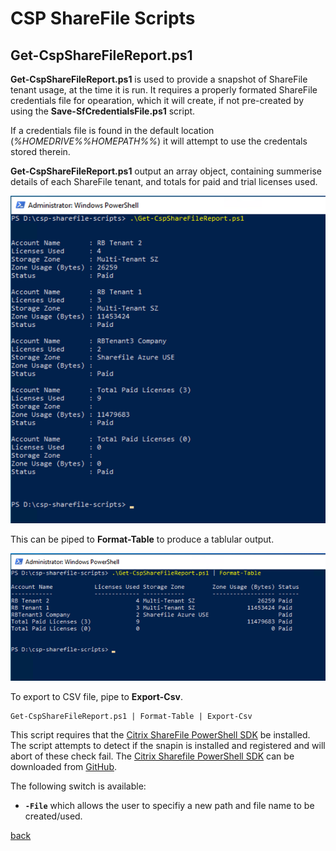 # CSP ShareFile Scripts
## Get-CspShareFileReport.ps1

**Get-CspShareFileReport.ps1** is used to provide a snapshot of ShareFile tenant usage, at the time it is run. It requires a properly formated ShareFile credentials file for opearation, which it will create, if not pre-created by using the **Save-SfCredentialsFile.ps1** script.

If a credentials file is found in the default location (_%HOMEDRIVE%%HOMEPATH%%_) it will attempt to use the credentals stored therein.

**Get-CspShareFileReport.ps1** output an array object, containing summerise details of each ShareFile tenant, and totals for paid and trial licenses used.

![](images/Get-CspShareFileReport-01.png)

This can be piped to **Format-Table** to produce a tablular output.

![](images/Get-CspShareFileReport-02.png)

To export to CSV file, pipe to **Export-Csv**.
```
Get-CspShareFileReport.ps1 | Format-Table | Export-Csv
```

This script requires that the [Citrix ShareFile PowerShell SDK](https://github.com/citrix/ShareFile-PowerShell) be installed. The script attempts to detect if the snapin is installed and registered and will abort of these check fail. The [Citrix Sharefile PowerShell SDK](https://github.com/citrix/ShareFile-PowerShell) can be downloaded from [GitHub](https://github.com/citrix/ShareFile-PowerShell).

The following switch is available:
* **`-File`** which allows the user to specifiy a new path and file name to be created/used.

[back](../README.md)
